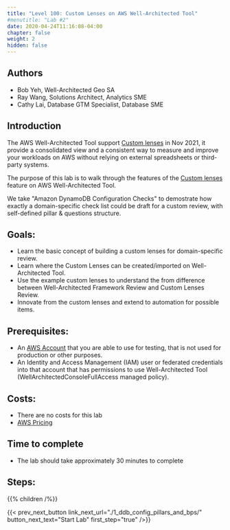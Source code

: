 ```yaml
---
title: "Level 100: Custom Lenses on AWS Well-Architected Tool"
#menutitle: "Lab #2"
date: 2020-04-24T11:16:08-04:00
chapter: false
weight: 2
hidden: false
---
```

## Authors
- Bob Yeh, Well-Architected Geo SA
- Ray Wang, Solutions Architect, Analytics SME 
- Cathy Lai, Database GTM Specialist, Database SME

## Introduction

The AWS Well-Architected Tool support [Custom lenses](https://docs.aws.amazon.com/wellarchitected/latest/userguide/lenses-custom.html) in Nov 2021, it provide a consolidated view and a consistent way to measure and improve your workloads on AWS without relying on external spreadsheets or third-party systems.
  
The purpose of this lab is to walk through the features of the [Custom lenses](https://docs.aws.amazon.com/wellarchitected/latest/userguide/lenses-custom.html) feature on AWS Well-Architected Tool. 

We take "Amazon DynamoDB Configuration Checks" to demostrate how exactly a domain-specific check list could be draft for a custom review, with self-defined pillar & questions structure.

## Goals:

* Learn the basic concept of building a custom lenses for domain-specific review.
* Learn where the Custom Lenses can be created/imported on Well-Architected Tool.
* Use the example custom lenses to understand the from difference between Well-Architected Framework Review and Custom Lenses Review.
* Innovate from the custom lenses and extend to automation for possible items.

## Prerequisites:

* An
[AWS Account](https://portal.aws.amazon.com/gp/aws/developer/registration/index.html) that you are able to use for testing, that is not used for production or other purposes.
* An Identity and Access Management (IAM) user or federated credentials into that account that has permissions to use Well-Architected Tool (WellArchitectedConsoleFullAccess managed policy).

## Costs:
* There are no costs for this lab
* [AWS Pricing](https://aws.amazon.com/pricing/)

## Time to complete
- The lab should take approximately 30 minutes to complete 

## Steps:
{{% children /%}}

{{< prev_next_button link_next_url="./1_ddb_config_pillars_and_bps/" button_next_text="Start Lab" first_step="true" />}}
